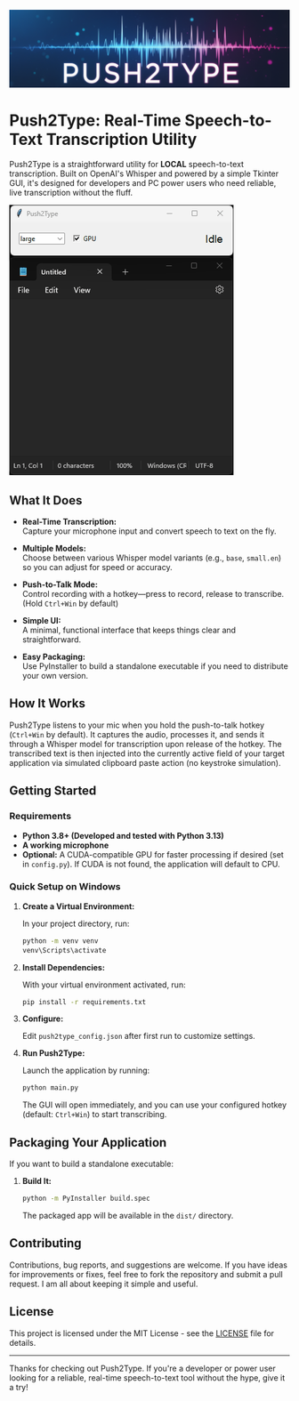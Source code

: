 ![Push2Type Logo](media/Push2Type.png)

# Push2Type: Real-Time Speech-to-Text Transcription Utility

Push2Type is a straightforward utility for **LOCAL** speech-to-text transcription. Built on OpenAI's Whisper and powered by a simple Tkinter GUI, it's designed for developers and PC power users who need reliable, live transcription without the fluff.

![Push2Type Demo](media/demo.gif)

## What It Does

- **Real-Time Transcription:**  
  Capture your microphone input and convert speech to text on the fly.
  
- **Multiple Models:**  
  Choose between various Whisper model variants (e.g., `base`, `small.en`) so you can adjust for speed or accuracy.
  
- **Push-to-Talk Mode:**  
  Control recording with a hotkey—press to record, release to transcribe. (Hold `Ctrl+Win` by default)
  
- **Simple UI:**  
  A minimal, functional interface that keeps things clear and straightforward.
  
- **Easy Packaging:**  
  Use PyInstaller to build a standalone executable if you need to distribute your own version.

## How It Works

Push2Type listens to your mic when you hold the push-to-talk hotkey (`Ctrl+Win` by default). It captures the audio, processes it, and sends it through a Whisper model for transcription upon release of the hotkey. The transcribed text is then injected into the currently active field of your target application via simulated clipboard paste action (no keystroke simulation).

## Getting Started

### Requirements

- **Python 3.8+ (Developed and tested with Python 3.13)**
- **A working microphone**
- **Optional:** A CUDA-compatible GPU for faster processing if desired (set in `config.py`). If CUDA is not found, the application will default to CPU.

### Quick Setup on Windows

1. **Create a Virtual Environment:**

   In your project directory, run:
   ```bash
   python -m venv venv
   venv\Scripts\activate
   ```

2. **Install Dependencies:**

   With your virtual environment activated, run:
   ```bash
   pip install -r requirements.txt
   ```

3. **Configure:**

   Edit `push2type_config.json` after first run to customize settings.

4. **Run Push2Type:**

   Launch the application by running:
   ```bash
   python main.py
   ```
   The GUI will open immediately, and you can use your configured hotkey (default: `Ctrl+Win`) to start transcribing.


## Packaging Your Application

If you want to build a standalone executable:

1. **Build It:**
   ```bash
   python -m PyInstaller build.spec
   ```
   The packaged app will be available in the `dist/` directory.

## Contributing

Contributions, bug reports, and suggestions are welcome. If you have ideas for improvements or fixes, feel free to fork the repository and submit a pull request. I am all about keeping it simple and useful.

## License

This project is licensed under the MIT License - see the [LICENSE](LICENSE) file for details.

---

Thanks for checking out Push2Type. If you're a developer or power user looking for a reliable, real-time speech-to-text tool without the hype, give it a try! 